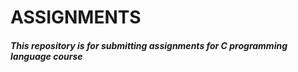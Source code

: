 # ASSIGNMENTS
##### This repository is for submitting assignments for C programming language course #####
